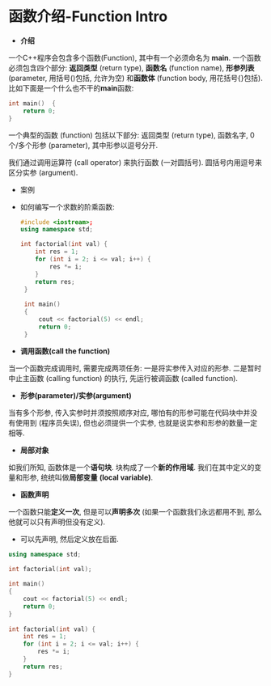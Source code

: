 # 函数介绍-Function Intro

- **介绍**

一个C++程序会包含多个函数(Function), 其中有一个必须命名为 **main**. 一个函数必须包含四个部分: **返回类型** (return type), **函数名** (function name), **形参列表** (parameter, 用括号()包括, 允许为空) 和**函数体** (function body, 用花括号{}包括). 比如下面是一个什么也不干的**main**函数:

```cpp
int main()  {
    return 0;  
}  
```

一个典型的函数 (function) 包括以下部分: 返回类型 (return type), 函数名字, 0个/多个形参 (parameter), 其中形参以逗号分开.

我们通过调用运算符 (call operator) 来执行函数 (一对圆括号). 圆括号内用逗号来区分实参 (argument). 

- 案例

- 如何编写一个求数的阶乘函数:

  ```cpp
  #include <iostream>;
  using namespace std;
  
  int factorial(int val) {
      int res = 1;
      for (int i = 2; i <= val; i++) {
          res *= i;
      }
      return res;
   }
       
   int main()
   {
       cout << factorial(5) << endl;
       return 0;
   }
  ```

  

- **调用函数(call the function)**

当一个函数完成调用时, 需要完成两项任务: 一是将实参传入对应的形参. 二是暂时中止主函数 (calling function) 的执行, 先运行被调函数 (called function).

 

- **形参(parameter)/实参(argument)**

当有多个形参, 传入实参时并须按照顺序对应, 哪怕有的形参可能在代码块中并没有使用到 (程序员失误), 但也必须提供一个实参, 也就是说实参和形参的数量一定相等.

- **局部对象**

如我们所知, 函数体是一个**语句块**. 块构成了一个**新的作用域**. 我们在其中定义的变量和形参, 统统叫做**局部变量** **(****local** **variable****)**. 

- **函数声明**

一个函数只能**定义一次**, 但是可以**声明多次** (如果一个函数我们永远都用不到, 那么他就可以只有声明但没有定义). 

- 可以先声明, 然后定义放在后面.

```cpp
using namespace std;

int factorial(int val);
    
int main()
{
    cout << factorial(5) << endl;
    return 0;
}
 
int factorial(int val) {
    int res = 1;
    for (int i = 2; i <= val; i++) {
        res *= i;
    }
    return res;
}
```

